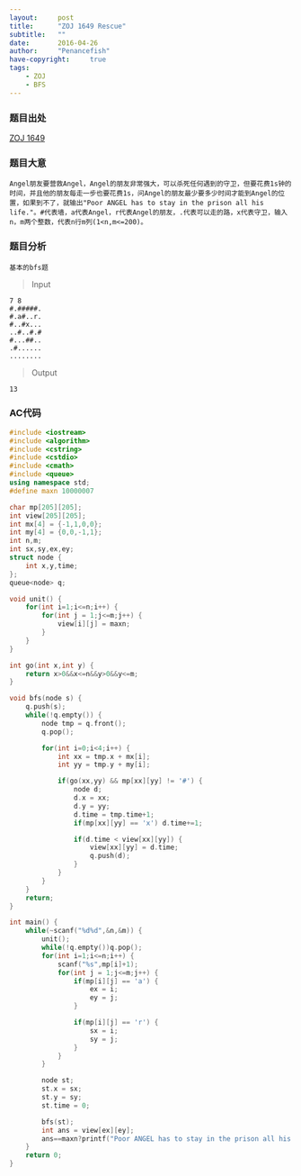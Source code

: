 ```yaml
---
layout:		post
title: 		"ZOJ 1649 Rescue"
subtitle: 	""
date: 		2016-04-26
author:		"Penancefish"
have-copyright: 	true
tags:
	- ZOJ
	- BFS
---
```


### 题目出处
[ZOJ 1649]("http://acm.zju.edu.cn/onlinejudge/showProblem.do?problemId=649")

### 题目大意
	Angel朋友要营救Angel，Angel的朋友非常强大，可以杀死任何遇到的守卫，但要花费1s钟的时间，并且他的朋友每走一步也要花费1s，问Angel的朋友最少要多少时间才能到Angel的位置，如果到不了，就输出"Poor ANGEL has to stay in the prison all his life."。#代表墙，a代表Angel，r代表Angel的朋友，.代表可以走的路，x代表守卫，输入n，m两个整数，代表n行m列(1<n,m<=200)。

### 题目分析
	基本的bfs题

>Input

```
7 8 
#.#####. 
#.a#..r. 
#..#x... 
..#..#.# 
#...##.. 
.#...... 
........

```

>Output

```
13
```

### AC代码

```cpp
#include <iostream>
#include <algorithm>
#include <cstring>
#include <cstdio>
#include <cmath>
#include <queue>
using namespace std;
#define maxn 10000007

char mp[205][205];
int view[205][205];
int mx[4] = {-1,1,0,0};
int my[4] = {0,0,-1,1};
int n,m;
int sx,sy,ex,ey;
struct node {
	int x,y,time;
};
queue<node> q;

void unit() {
	for(int i=1;i<=n;i++) {
		for(int j = 1;j<=m;j++) {
			view[i][j] = maxn;
		}
	}
}

int go(int x,int y) {
	return x>0&&x<=n&&y>0&&y<=m;
}

void bfs(node s) {
	q.push(s);
	while(!q.empty()) {
		node tmp = q.front();
		q.pop();

		for(int i=0;i<4;i++) {
			int xx = tmp.x + mx[i];
			int yy = tmp.y + my[i];

			if(go(xx,yy) && mp[xx][yy] != '#') {
				node d;
				d.x = xx;
				d.y = yy;
				d.time = tmp.time+1;
				if(mp[xx][yy] == 'x') d.time+=1;

				if(d.time < view[xx][yy]) {
					view[xx][yy] = d.time;
					q.push(d);
				}
			}
		}
	}
	return;
}

int main() {
	while(~scanf("%d%d",&n,&m)) {
		unit();
		while(!q.empty())q.pop();
		for(int i=1;i<=n;i++) {
			scanf("%s",mp[i]+1);
			for(int j = 1;j<=m;j++) {
				if(mp[i][j] == 'a') {
					ex = i;
					ey = j;
				}

				if(mp[i][j] == 'r') {
					sx = i;
					sy = j;
				}
			}
		}

		node st;
		st.x = sx;
		st.y = sy;
		st.time = 0;

		bfs(st);
		int ans = view[ex][ey];
		ans==maxn?printf("Poor ANGEL has to stay in the prison all his life.\n"):printf("%d\n",ans);
	}
	return 0;
}
```
